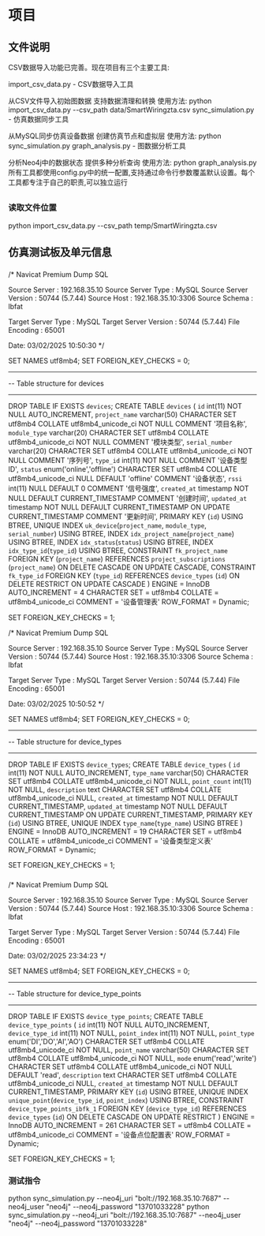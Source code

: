 # 项目
## 文件说明

CSV数据导入功能已完善。现在项目有三个主要工具:

import_csv_data.py - CSV数据导入工具

从CSV文件导入初始图数据
支持数据清理和转换
使用方法: python import_csv_data.py --csv_path data/SmartWiringzta.csv
sync_simulation.py - 仿真数据同步工具

从MySQL同步仿真设备数据
创建仿真节点和虚拟层
使用方法: python sync_simulation.py
graph_analysis.py - 图数据分析工具

分析Neo4j中的数据状态
提供多种分析查询
使用方法: python graph_analysis.py
所有工具都使用config.py中的统一配置,支持通过命令行参数覆盖默认设置。每个工具都专注于自己的职责,可以独立运行

## 
### 读取文件位置
python import_csv_data.py --csv_path temp/SmartWiringzta.csv


## 仿真测试板及单元信息
### 
/*
 Navicat Premium Dump SQL

 Source Server         : 192.168.35.10
 Source Server Type    : MySQL
 Source Server Version : 50744 (5.7.44)
 Source Host           : 192.168.35.10:3306
 Source Schema         : lbfat

 Target Server Type    : MySQL
 Target Server Version : 50744 (5.7.44)
 File Encoding         : 65001

 Date: 03/02/2025 10:50:30
*/

SET NAMES utf8mb4;
SET FOREIGN_KEY_CHECKS = 0;

-- ----------------------------
-- Table structure for devices
-- ----------------------------
DROP TABLE IF EXISTS `devices`;
CREATE TABLE `devices`  (
  `id` int(11) NOT NULL AUTO_INCREMENT,
  `project_name` varchar(50) CHARACTER SET utf8mb4 COLLATE utf8mb4_unicode_ci NOT NULL COMMENT '项目名称',
  `module_type` varchar(20) CHARACTER SET utf8mb4 COLLATE utf8mb4_unicode_ci NOT NULL COMMENT '模块类型',
  `serial_number` varchar(20) CHARACTER SET utf8mb4 COLLATE utf8mb4_unicode_ci NOT NULL COMMENT '序列号',
  `type_id` int(11) NOT NULL COMMENT '设备类型ID',
  `status` enum('online','offline') CHARACTER SET utf8mb4 COLLATE utf8mb4_unicode_ci NULL DEFAULT 'offline' COMMENT '设备状态',
  `rssi` int(11) NULL DEFAULT 0 COMMENT '信号强度',
  `created_at` timestamp NOT NULL DEFAULT CURRENT_TIMESTAMP COMMENT '创建时间',
  `updated_at` timestamp NOT NULL DEFAULT CURRENT_TIMESTAMP ON UPDATE CURRENT_TIMESTAMP COMMENT '更新时间',
  PRIMARY KEY (`id`) USING BTREE,
  UNIQUE INDEX `uk_device`(`project_name`, `module_type`, `serial_number`) USING BTREE,
  INDEX `idx_project_name`(`project_name`) USING BTREE,
  INDEX `idx_status`(`status`) USING BTREE,
  INDEX `idx_type_id`(`type_id`) USING BTREE,
  CONSTRAINT `fk_project_name` FOREIGN KEY (`project_name`) REFERENCES `project_subscriptions` (`project_name`) ON DELETE CASCADE ON UPDATE CASCADE,
  CONSTRAINT `fk_type_id` FOREIGN KEY (`type_id`) REFERENCES `device_types` (`id`) ON DELETE RESTRICT ON UPDATE CASCADE
) ENGINE = InnoDB AUTO_INCREMENT = 4 CHARACTER SET = utf8mb4 COLLATE = utf8mb4_unicode_ci COMMENT = '设备管理表' ROW_FORMAT = Dynamic;

SET FOREIGN_KEY_CHECKS = 1;

/*
 Navicat Premium Dump SQL

 Source Server         : 192.168.35.10
 Source Server Type    : MySQL
 Source Server Version : 50744 (5.7.44)
 Source Host           : 192.168.35.10:3306
 Source Schema         : lbfat

 Target Server Type    : MySQL
 Target Server Version : 50744 (5.7.44)
 File Encoding         : 65001

 Date: 03/02/2025 10:50:52
*/

SET NAMES utf8mb4;
SET FOREIGN_KEY_CHECKS = 0;

-- ----------------------------
-- Table structure for device_types
-- ----------------------------
DROP TABLE IF EXISTS `device_types`;
CREATE TABLE `device_types`  (
  `id` int(11) NOT NULL AUTO_INCREMENT,
  `type_name` varchar(50) CHARACTER SET utf8mb4 COLLATE utf8mb4_unicode_ci NOT NULL,
  `point_count` int(11) NOT NULL,
  `description` text CHARACTER SET utf8mb4 COLLATE utf8mb4_unicode_ci NULL,
  `created_at` timestamp NOT NULL DEFAULT CURRENT_TIMESTAMP,
  `updated_at` timestamp NOT NULL DEFAULT CURRENT_TIMESTAMP ON UPDATE CURRENT_TIMESTAMP,
  PRIMARY KEY (`id`) USING BTREE,
  UNIQUE INDEX `type_name`(`type_name`) USING BTREE
) ENGINE = InnoDB AUTO_INCREMENT = 19 CHARACTER SET = utf8mb4 COLLATE = utf8mb4_unicode_ci COMMENT = '设备类型定义表' ROW_FORMAT = Dynamic;

SET FOREIGN_KEY_CHECKS = 1;

###
/*
 Navicat Premium Dump SQL

 Source Server         : 192.168.35.10
 Source Server Type    : MySQL
 Source Server Version : 50744 (5.7.44)
 Source Host           : 192.168.35.10:3306
 Source Schema         : lbfat

 Target Server Type    : MySQL
 Target Server Version : 50744 (5.7.44)
 File Encoding         : 65001

 Date: 03/02/2025 23:34:23
*/

SET NAMES utf8mb4;
SET FOREIGN_KEY_CHECKS = 0;

-- ----------------------------
-- Table structure for device_type_points
-- ----------------------------
DROP TABLE IF EXISTS `device_type_points`;
CREATE TABLE `device_type_points`  (
  `id` int(11) NOT NULL AUTO_INCREMENT,
  `device_type_id` int(11) NOT NULL,
  `point_index` int(11) NOT NULL,
  `point_type` enum('DI','DO','AI','AO') CHARACTER SET utf8mb4 COLLATE utf8mb4_unicode_ci NOT NULL,
  `point_name` varchar(50) CHARACTER SET utf8mb4 COLLATE utf8mb4_unicode_ci NOT NULL,
  `mode` enum('read','write') CHARACTER SET utf8mb4 COLLATE utf8mb4_unicode_ci NOT NULL DEFAULT 'read',
  `description` text CHARACTER SET utf8mb4 COLLATE utf8mb4_unicode_ci NULL,
  `created_at` timestamp NOT NULL DEFAULT CURRENT_TIMESTAMP,
  PRIMARY KEY (`id`) USING BTREE,
  UNIQUE INDEX `unique_point`(`device_type_id`, `point_index`) USING BTREE,
  CONSTRAINT `device_type_points_ibfk_1` FOREIGN KEY (`device_type_id`) REFERENCES `device_types` (`id`) ON DELETE CASCADE ON UPDATE RESTRICT
) ENGINE = InnoDB AUTO_INCREMENT = 261 CHARACTER SET = utf8mb4 COLLATE = utf8mb4_unicode_ci COMMENT = '设备点位配置表' ROW_FORMAT = Dynamic;

SET FOREIGN_KEY_CHECKS = 1;
### 测试指令


 python sync_simulation.py --neo4j_uri "bolt://192.168.35.10:7687" --neo4j_user "neo4j" --neo4j_password "13701033228"
 python sync_simulation.py --neo4j_uri "bolt://192.168.35.10:7687" --neo4j_user "neo4j" --neo4j_password "13701033228"